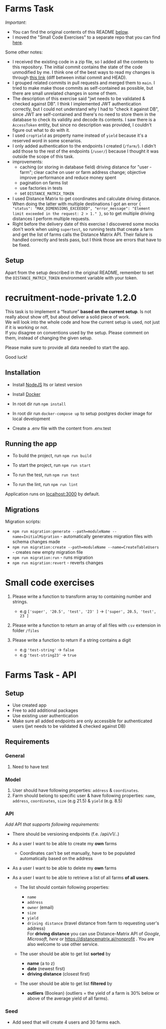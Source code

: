 # Farms Task

*Important*:

- You can find the original contents of this README [below](#recruitment-node-private-120).
- I moved the "Small Code Exercises" to a separate repo that you can find [here](https://github.com/manugrandio/small-code-exercises).

Some other notes:

- I received the existing code in a zip file, so I added all the contents to this repository.
The initial commit contains the state of the code unmodified by me.
I think one of the best ways to read my changes is through [this link](https://github.com/manugrandio/farms-task/compare/8a5eb16...HEAD) (diff between initial commit and HEAD).
- I grouped related commits in pull requests and merged them to `main`.
I tried to make make those commits as self-contained as possible, but there are small unrelated changes in some of them.
- The description of this exercise said "jwt needs to be validated & checked against DB".
I think I implemented JWT authentication correctly, but I could not understand why I had to "check it against DB", since JWT are self-contained and there's no need to store them in the database to check its validity and decode its contents.
I saw there is a `AccessToken` entity, but since no description was provided, I couldn't figure out what to do with it.
- I used `cropYield` as property name instead of `yield` because it's a reserved word in some scenarios.
- I only added authentication to the endpoints I created (`/farm/`). I didn't add those to the rest of the endpoints (`/user/`) because I thought it was outside the scope of this task.
- improvements:
    - caching (or storing in database field) driving distance for "user - farm"; clear cache on user or farm address change; objective improve performance and reduce money spent
    - pagination on farms list
    - use factories in tests
    - set `DISTANCE_MATRIX_TOKEN`
- I used Distance Matrix to get coordinates and calculate driving distance.
When doing the latter with multiple destinations I got an error `{ "status": "MAX_DIMENSIONS_EXCEEDED", "error_message": "Element limit exceeded in the request: 2 > 1." }`, so to get multiple driving distances I perform multiple requests.
- Right before the delivery date of this exercise I discovered some mocks don't work when using `supertest`, so running tests that create a farm and get the list of farms calls the Distance Matrix API.
Their failure is handled correctly and tests pass, but I think those are errors that have to be fixed.

## Setup

Apart from the setup described in the original README, remember to set the `DISTANCE_MATRIX_TOKEN` environment variable with your token.

# recruitment-node-private 1.2.0

This task is to implement a “feature” **based on the current setup**. Is not really about show off, but about deliver a solid piece of work.<br/>
We will look into the whole code and how the current setup is used, not just if it is working or not.<br/>
If you disagree on conventions used by the setup. Please comment on them, instead of changing the given setup.

Please make sure to provide all data needed to start the app.

Good luck!

## Installation

- Install [NodeJS](https://nodejs.org/en/) lts or latest version
- Install [Docker](https://www.docker.com/get-started/)

- In root dir run `npm install`
- In root dir run `docker-compose up` to setup postgres docker image for local development

- Create a .env file with the content from .env.test

## Running the app

- To build the project, run `npm run build`
- To start the project, run `npm run start`

- To run the test, run `npm run test`
- To run the lint, run `npm run lint`

Application runs on [localhost:3000](http://localhost:3000) by default.

## Migrations

Migration scripts:

- `npm run migration:generate --path=moduleName --name=InitialMigration` - automatically generates migration files with
  schema changes made
- `npm run migration:create --path=moduleName --name=CreateTableUsers` - creates new empty migration file
- `npm run migration:run` - runs migration
- `npm run migration:revert` - reverts changes

# Small code exercises

1. Please write a function to transform array to containing number and strings.

    - e.g `['super', '20.5', 'test', '23' ]` -> `['super', 20.5, 'test', 23 ]`

2. Please write a function to return an array of all files with `csv` extension in folder `/files`

3. Please write a function to return if a string contains a digit
    - e.g `'test-string'` -> `false`
    - e.g `'test-string23'` -> `true`

# Farms Task - API

## Setup

- Use created app
- Free to add additional packages
- Use existing user authentication
- Make sure all added endpoints are only accessible for authenticated users (jwt needs to be validated & checked against DB)

## Requirements

### General

1. Need to have test

### Model

1. User should have following properties: `address` & `coordinates`. 
2. Farm should belong to specific user & have following properties: `name`,  `address`, `coordinates`, `size` (e.g 21.5) & `yield` (e.g. 8.5)

### API

_Add API that supports following requirements:_

- There should be versioning endpoints (f.e. /api/v1/..)

- As a user I want to be able to create my **own** farms
    - Coordinates can't be set manually, have to be populated automatically based on the address

- As a user I want to be able to delete my **own** farms

- As a user I want to be able to retrieve a list of all farms **of all users**.
    - The list should contain following properties: 
      - `name`
      - `address`
      - `owner` (email)
      - `size`
      - `yield`
      - `driving distance` (travel distance from farm to requesting user's address)<br/>
          For **driving distance** you can use Distance-Matrix API of *Google*, *Microsoft*, *here* or https://distancematrix.ai/nonprofit .
          You are also welcome to use other service.

    - The user should be able to get list **sorted** by
        - **name** (a to z)
        - **date** (newest first)
        - **driving distance** (closest first)

    - The user should be able to get list **filtered** by
        - **outliers** (Boolean) (outliers = the yield of a farm is 30% below or above of the average yield of all farms).

### Seed

- Add seed that will create 4 users and 30 farms each.

<br/>
<br/>
<br/>
